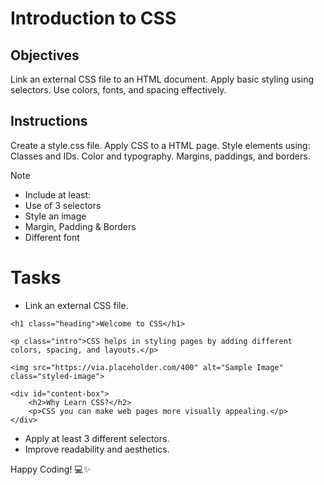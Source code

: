 # Introduction to CSS

## Objectives
Link an external CSS file to an HTML document.
Apply basic styling using selectors.
Use colors, fonts, and spacing effectively.

## Instructions

Create a style.css file.
Apply CSS to a HTML page.
Style elements using:
Classes and IDs.
Color and typography.
Margins, paddings, and borders.

>[!NOTE]
>  - Include at least:
>  - Use of 3 selectors
>  - Style an image
>  - Margin, Padding & Borders
>  - Different font

# Tasks
 - Link an external CSS file.


<!DOCTYPE html>
<html lang="en">
<head>
    <meta charset="UTF-8">
    <meta name="viewport" content="width=device-width, initial-scale=1.0">
    <title>Introduction to CSS</title>
    <link rel="stylesheet" href="style.css"> <!-- Linking external CSS -->
</head>
<body>

    <h1 class="heading">Welcome to CSS</h1>

    <p class="intro">CSS helps in styling pages by adding different colors, spacing, and layouts.</p>

    <img src="https://via.placeholder.com/400" alt="Sample Image" class="styled-image">

    <div id="content-box">
        <h2>Why Learn CSS?</h2>
        <p>CSS you can make web pages more visually appealing.</p>
    </div>

</body>
</html>

 - Apply at least 3 different selectors.
 - Improve readability and aesthetics.

Happy Coding! 💻✨
